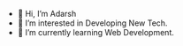 - 👋 Hi, I’m Adarsh
- 👀 I’m interested in Developing New Tech.
- 🌱 I’m currently learning Web Development.


<!---
AntqAdarsh/AntqAdarsh is a ✨ special ✨ repository because its `README.md` (this file) appears on your GitHub profile.
You can click the Preview link to take a look at your changes.
--->
